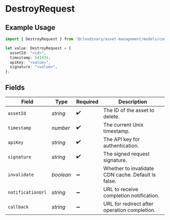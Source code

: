 # DestroyRequest

## Example Usage

```typescript
import { DestroyRequest } from "@cloudinary/asset-management/models/components";

let value: DestroyRequest = {
  assetId: "<id>",
  timestamp: 541435,
  apiKey: "<value>",
  signature: "<value>",
};
```

## Fields

| Field                                              | Type                                               | Required                                           | Description                                        |
| -------------------------------------------------- | -------------------------------------------------- | -------------------------------------------------- | -------------------------------------------------- |
| `assetId`                                          | *string*                                           | :heavy_check_mark:                                 | The ID of the asset to delete.                     |
| `timestamp`                                        | *number*                                           | :heavy_check_mark:                                 | The current Unix timestamp.                        |
| `apiKey`                                           | *string*                                           | :heavy_check_mark:                                 | The API key for authentication.                    |
| `signature`                                        | *string*                                           | :heavy_check_mark:                                 | The signed request signature.                      |
| `invalidate`                                       | *boolean*                                          | :heavy_minus_sign:                                 | Whether to invalidate CDN cache. Default is false. |
| `notificationUrl`                                  | *string*                                           | :heavy_minus_sign:                                 | URL to receive completion notification.            |
| `callback`                                         | *string*                                           | :heavy_minus_sign:                                 | URL for redirect after operation completion.       |